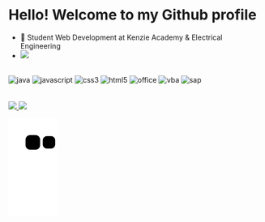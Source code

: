 <h1>Hello! Welcome to my Github profile</h1>

- 🌱 Student Web Development at Kenzie Academy & Electrical Engineering
- <a href="https://www.linkedin.com/in/leonardocsdias/" target="_blank"><img src="https://img.shields.io/badge/LinkedIn-0077B5?style=for-the-badge&logo=linkedin&logoColor=white"></a>
 
<div style="display: inline_block"><br>
     <img height="40px" max-width="70px" alt="java" src="https://cdn.jsdelivr.net/gh/devicons/devicon/icons/java/java-original.svg"/>
     <img height="40px" max-width="70px" alt="javascript" src="https://cdn.jsdelivr.net/gh/devicons/devicon/icons/javascript/javascript-original.svg"/>
     <img height="40px" max-width="70px" alt="css3" src="https://cdn.jsdelivr.net/gh/devicons/devicon/icons/css3/css3-original.svg"/>
     <img height="40px" max-width="70px" alt="html5" src="https://cdn.jsdelivr.net/gh/devicons/devicon/icons/html5/html5-original.svg"/>
     <img height="40px" max-width="70px" alt="office" src="https://cdn.worldvectorlogo.com/logos/office-1.svg"/>
     <img height="40px" max-width="70px" alt="vba" src="https://icons-for-free.com/download-icon-vscode+icons+type+vba-1324451511940031054_0.svg"/>
     <img height="40px" max-width="70px" alt="sap" src="https://seeklogo.com/images/S/SAP-logo-C3BDE759DB-seeklogo.com.png"/>
</div><br><br>

<div>
  <a href="https://github.com/leocarlos-dias">
  <img height="130em" src="https://github-readme-stats.vercel.app/api/top-langs/?username=leocarlos-dias&layout=compact&langs_count=7&theme=dracula"/>
  <img height="130em" src="https://github-readme-stats.vercel.app/api?username=leocarlos-dias&show_icons=true&theme=dracula&include_all_commits=true&count_private=true"/>
</div>
     
![Snake animation](https://github.com/leocarlos-dias/leocarlos-dias/blob/output/github-contribution-grid-snake.svg)


